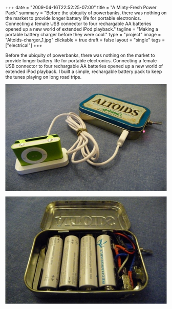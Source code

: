 +++
date = "2009-04-16T22:52:25-07:00"
title = "A Minty-Fresh Power Pack"
summary = "Before the ubiquity of powerbanks, there was nothing on the market to provide longer battery life for portable electronics. Connecting a female USB connector to four rechargable AA batteries opened up a new world of extended iPod playback."
tagline = "Making a portable battery charger before they were cool."
type = "project"
image = "Altoids-charger_1.jpg"
clickable = true
draft = false
layout = "single"
tags = ["electrical"]
+++

Before the ubiquity of powerbanks, there was nothing on the market to provide longer battery life for portable electronics. Connecting a female USB connector to four rechargable AA batteries opened up a new world of extended iPod playback. I built a simple, rechargable battery pack to keep the tunes playing on long road trips.

![The iPod is alive!](Altoids-charger_2.jpg)

![President's Choice rechargable batteries and some janky wiring is all it took.](Altoids-charger_3.jpg)
